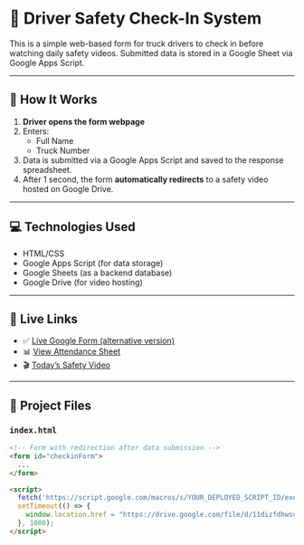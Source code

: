# 🚛 Driver Safety Check-In System

This is a simple web-based form for truck drivers to check in before watching daily safety videos. Submitted data is stored in a Google Sheet via Google Apps Script.

---

## 📝 How It Works

1. **Driver opens the form webpage**
2. Enters:
   - Full Name
   - Truck Number
3. Data is submitted via a Google Apps Script and saved to the response spreadsheet.
4. After 1 second, the form **automatically redirects** to a safety video hosted on Google Drive.

---

## 💻 Technologies Used

- HTML/CSS
- Google Apps Script (for data storage)
- Google Sheets (as a backend database)
- Google Drive (for video hosting)

---

## 📂 Live Links

- ✅ [Live Google Form (alternative version)](https://forms.gle/q7ndkZejMq1AnXJC8)
- 📊 [View Attendance Sheet](https://docs.google.com/spreadsheets/d/17c0H7_7loaY0qWzBciaPpNOT6vGcJiOqqEMpFQGHw4A/edit?usp=sharing)
- 🎬 [Today’s Safety Video](https://drive.google.com/file/d/11dizfdhwsutrjiVhZbkSqJEz7q0OwscD/view)

---

## 📁 Project Files

### `index.html`
```html
<!-- Form with redirection after data submission -->
<form id="checkinForm">
  ...
</form>

<script>
  fetch('https://script.google.com/macros/s/YOUR_DEPLOYED_SCRIPT_ID/exec', { method: 'POST', body: formData });
  setTimeout(() => {
    window.location.href = "https://drive.google.com/file/d/11dizfdhwsutrjiVhZbkSqJEz7q0OwscD/view";
  }, 1000);
</script>
